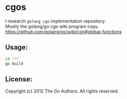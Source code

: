 cgos
====
I research `golang cgo` implementation repository.  
Mostly the golang/go cgo wiki program copy.  
https://github.com/golang/go/wiki/cgo#global-functions

Usage:
------

```bash
cd ***
go build
```

License:
--------
Copyright (c) 2012 The Go Authors. All rights reserved.
